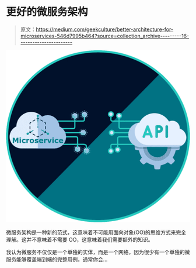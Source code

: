 # 更好的微服务架构

> 原文：<https://medium.com/geekculture/better-architecture-for-microservices-546d7995b464?source=collection_archive---------16----------------------->

![](img/893813d49e1d5382e5cfcf29bb760bba.png)

微服务架构是一种新的范式，这意味着不可能用面向对象(OO)的思维方式来完全理解。这并不意味着不需要 OO，这意味着我们需要额外的知识。

我认为微服务不仅仅是一个单独的实体，而是一个网络，因为很少有一个单独的微服务能够覆盖端到端的完整用例，通常你会…
